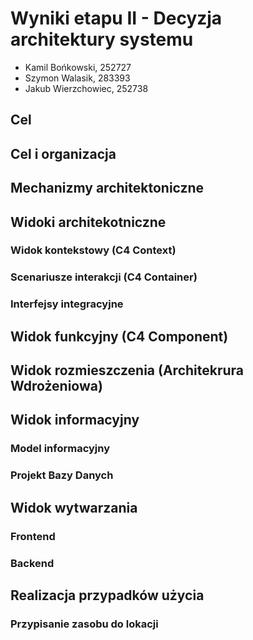 # Wyniki etapu II - Decyzja architektury systemu

- Kamil Bońkowski, 252727
- Szymon Walasik, 283393
- Jakub Wierzchowiec, 252738

## Cel

## Cel i organizacja

## Mechanizmy architektoniczne

## Widoki architekotniczne

### Widok kontekstowy (C4 Context)

### Scenariusze interakcji (C4 Container)

### Interfejsy integracyjne

## Widok funkcyjny (C4 Component)

## Widok rozmieszczenia (Architekrura Wdrożeniowa)

## Widok informacyjny

### Model informacyjny

### Projekt Bazy Danych

## Widok wytwarzania 

### Frontend

### Backend

## Realizacja przypadków użycia

### Przypisanie zasobu do lokacji